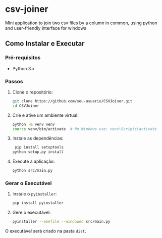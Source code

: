 # csv-joiner

Mini application to join two csv files by a column in common, using python and user-friendly interface for windows

## Como Instalar e Executar

### Pré-requisitos

- Python 3.x

### Passos

1. Clone o repositório:

   ```sh
   git clone https://github.com/seu-usuario/CSVJoiner.git
   cd CSVJoiner
   ```

2. Crie e ative um ambiente virtual:

   ```sh
   python -m venv venv
   source venv/bin/activate  # No Windows use: venv\Scripts\activate
   ```

3. Instale as dependências:

   ```sh
    pip install setuptools
   python setup.py install

   ```

4. Execute a aplicação:
   ```sh
   python src/main.py
   ```

### Gerar o Executável

1. Instale o `pyinstaller`:

   ```sh
   pip install pyinstaller
   ```

2. Gere o executável:
   ```sh
   pyinstaller --onefile --windowed src/main.py
   ```

O executável será criado na pasta `dist`.
